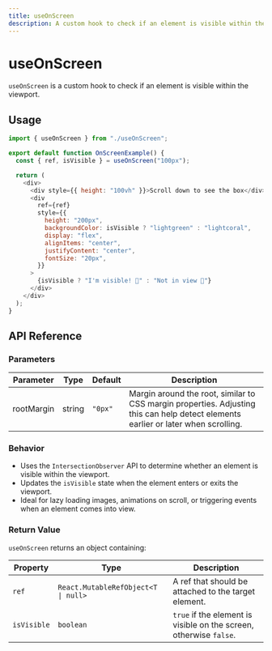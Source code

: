 ```yaml
---
title: useOnScreen
description: A custom hook to check if an element is visible within the viewport.
---
```


# useOnScreen
`useOnScreen` is a custom hook to check if an element is visible within the viewport.

## Usage

```javascript
import { useOnScreen } from "./useOnScreen";

export default function OnScreenExample() {
  const { ref, isVisible } = useOnScreen("100px");

  return (
    <div>
      <div style={{ height: "100vh" }}>Scroll down to see the box</div>
      <div
        ref={ref}
        style={{
          height: "200px",
          backgroundColor: isVisible ? "lightgreen" : "lightcoral",
          display: "flex",
          alignItems: "center",
          justifyContent: "center",
          fontSize: "20px",
        }}
      >
        {isVisible ? "I'm visible! 🎉" : "Not in view 👀"}
      </div>
    </div>
  );
}
```

## API Reference

### Parameters

| Parameter   | Type     | Default | Description |
|------------|---------|---------|-------------|
| rootMargin | string  | `"0px"` | Margin around the root, similar to CSS margin properties. Adjusting this can help detect elements earlier or later when scrolling. |

### Behavior

- Uses the `IntersectionObserver` API to determine whether an element is visible within the viewport.
- Updates the `isVisible` state when the element enters or exits the viewport.
- Ideal for lazy loading images, animations on scroll, or triggering events when an element comes into view.

### Return Value

`useOnScreen` returns an object containing:

| Property   | Type                                 | Description |
|------------|--------------------------------------|-------------|
| `ref`      | `React.MutableRefObject<T \| null>` | A ref that should be attached to the target element. |
| `isVisible` | `boolean`                          | `true` if the element is visible on the screen, otherwise `false`. |